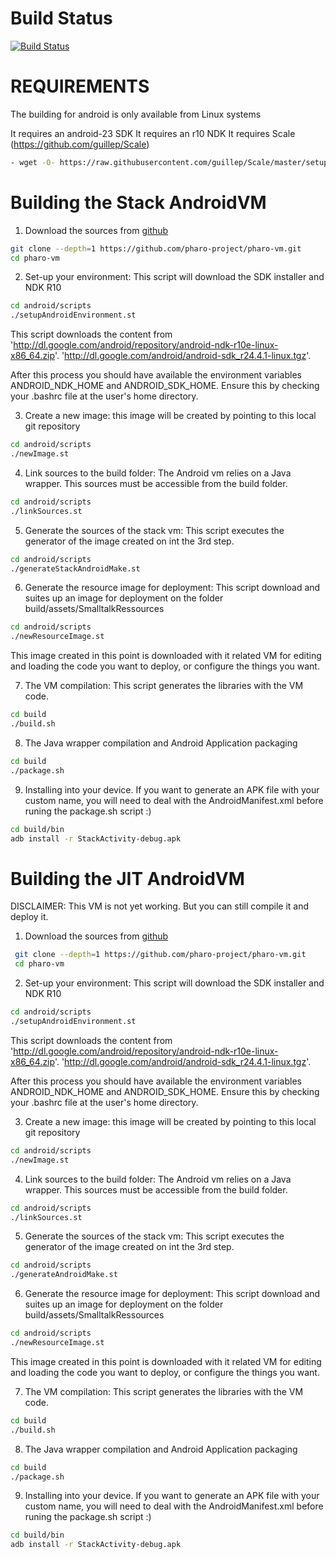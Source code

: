 Build Status 
============
  [![Build Status](https://travis-ci.org/sbragagnolo/pharo-vm.svg?branch=spur64)](https://travis-ci.org/sbragagnolo/pharo-vm)

REQUIREMENTS
============
 The building for android is only available from Linux systems 
 
 It requires an android-23 SDK
 It requires an r10 NDK
 It requires Scale (https://github.com/guillep/Scale)
 ```bash
 - wget -O- https://raw.githubusercontent.com/guillep/Scale/master/setupScale.sh | sudo bash
```

Building the  Stack AndroidVM
============================


1. Download the sources from [github](https://github.com/pharo-project/pharo-vm)
 ```bash
 git clone --depth=1 https://github.com/pharo-project/pharo-vm.git
 cd pharo-vm
 ```
2. Set-up your environment: This script will download the SDK installer and NDK R10
 ```bash
 cd android/scripts
 ./setupAndroidEnvironment.st
 ```
This script downloads the content from
	'http://dl.google.com/android/repository/android-ndk-r10e-linux-x86_64.zip'.
	'http://dl.google.com/android/android-sdk_r24.4.1-linux.tgz'.
 
  After this process you should have available the environment variables ANDROID_NDK_HOME and ANDROID_SDK_HOME.
  Ensure this by checking your .bashrc file at the user's home directory. 
  
  
3. Create a new image: this image will be created by pointing to this local git repository
 ```bash
 cd android/scripts
 ./newImage.st
 ```
 
4. Link sources to the build folder: The Android vm relies on a Java wrapper. This sources must be accessible from the build folder. 
 ```bash
 cd android/scripts
 ./linkSources.st
 ```

5. Generate the sources of the stack vm: This script executes the generator of the image created on int the 3rd step. 
 ```bash
 cd android/scripts
 ./generateStackAndroidMake.st
 ```

6. Generate the resource image for deployment: This script download and suites up an image for deployment on the folder build/assets/SmalltalkRessources
 ```bash
 cd android/scripts
 ./newResourceImage.st
 ```

  This image created in this point is downloaded with it related VM for editing and loading the code you want to deploy, or configure the things you want. 


7. The VM compilation: This script generates the libraries with the VM code. 
  ```bash
  cd build
  ./build.sh
 ```

8. The Java wrapper compilation and Android Application packaging 
  ```bash
 cd build
 ./package.sh
 ```

9. Installing into your device. If you want to generate an APK file with your custom name, you will need to deal with the AndroidManifest.xml before runing the package.sh script :)
  ```bash
 cd build/bin
 adb install -r StackActivity-debug.apk
 ```


Building the  JIT AndroidVM
============================

DISCLAIMER: This VM is not yet working. But you can still compile it and deploy it.

1. Download the sources from [github](https://github.com/pharo-project/pharo-vm)
 ```bash
  git clone --depth=1 https://github.com/pharo-project/pharo-vm.git
  cd pharo-vm
 ```
2. Set-up your environment: This script will download the SDK installer and NDK R10
 ```bash
 cd android/scripts
 ./setupAndroidEnvironment.st
 ```
This script downloads the content from
	'http://dl.google.com/android/repository/android-ndk-r10e-linux-x86_64.zip'.
	'http://dl.google.com/android/android-sdk_r24.4.1-linux.tgz'.
 
  After this process you should have available the environment variables ANDROID_NDK_HOME and ANDROID_SDK_HOME.
  Ensure this by checking your .bashrc file at the user's home directory. 
  
  
3. Create a new image: this image will be created by pointing to this local git repository
 ```bash
 cd android/scripts
 ./newImage.st
 ```
 
4. Link sources to the build folder: The Android vm relies on a Java wrapper. This sources must be accessible from the build folder. 
 ```bash
 cd android/scripts
 ./linkSources.st
 ```

5. Generate the sources of the stack vm: This script executes the generator of the image created on int the 3rd step. 
 ```bash
 cd android/scripts
 ./generateAndroidMake.st
 ```

6. Generate the resource image for deployment: This script download and suites up an image for deployment on the folder build/assets/SmalltalkRessources
 ```bash
 cd android/scripts
 ./newResourceImage.st
 ```

  This image created in this point is downloaded with it related VM for editing and loading the code you want to deploy, or configure the things you want. 


7. The VM compilation: This script generates the libraries with the VM code. 
  ```bash
 cd build
 ./build.sh
 ```

8. The Java wrapper compilation and Android Application packaging 
  ```bash
 cd build
 ./package.sh
 ```

9. Installing into your device. If you want to generate an APK file with your custom name, you will need to deal with the AndroidManifest.xml before runing the package.sh script :)
  ```bash
 cd build/bin
 adb install -r StackActivity-debug.apk
 ```

